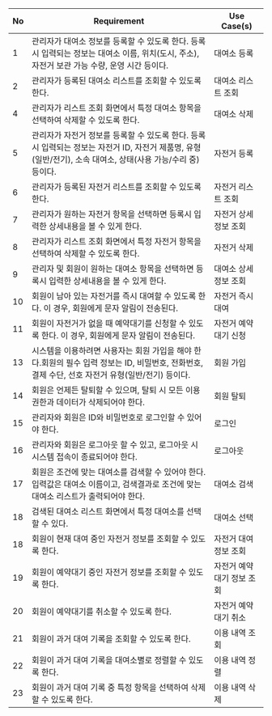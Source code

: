 | No  | Requirement                                                         | Use Case(s)                      |
|-----|---------------------------------------------------------------------|----------------------------------|
| 1   | 관리자가 대여소 정보를 등록할 수 있도록 한다. 등록 시 입력되는 정보는 대여소 이름, 위치(도시, 주소), 자전거 보관 가능 수량, 운영 시간 등이다.                        | 대여소 등록                      |
| 2   | 관리자가 등록된 대여소 리스트를 조회할 수 있도록 한다.                | 대여소 리스트 조회               |
| 4   | 관리자가 리스트 조회 화면에서 특정 대여소 항목을 선택하여 삭제할 수 있도록 한다.     | 대여소 삭제                      |
| 5   | 관리자가 자전거 정보를 등록할 수 있도록 한다. 등록 시 입력되는 정보는 자전거 ID, 자전거 제품명, 유형(일반/전기), 소속 대여소, 상태(사용 가능/수리 중) 등이다.                        | 자전거 등록                      |
| 6   | 관리자가 등록된 자전거 리스트를 조회할 수 있도록 한다.                | 자전거 리스트 조회               |
| 7   | 관리자가 원하는 자전거 항목을 선택하면 등록시 입력한 상세내용을 볼 수 있게 한다. | 자전거 상세정보 조회             |
| 8   | 관리자가 리스트 조회 화면에서 특정 자전거 항목을 선택하여 삭제할 수 있도록 한다.     | 자전거 삭제                      |
| 9   | 관리자 및 회원이 원하는 대여소 항목을 선택하면 등록시 입력한 상세내용을 볼 수 있게 한다.                    | 대여소 상세정보 조회             |
| 10   | 회원이 남아 있는 자전거를 즉시 대여할 수 있도록 한다. 이 경우, 회원에게 문자 알림이 전송된다.                 | 자전거 즉시 대여                 |
| 11   | 회원이 자전거가 없을 때 예약대기를 신청할 수 있도록 한다. 이 경우, 회원에게 문자 알림이 전송된다.             | 자전거 예약대기 신청             |
| 13   | 시스템을 이용하려면 사용자는 회원 가입을 해야 한다.회원의 필수 입력 정보는 ID, 비밀번호, 전화번호, 결제 수단, 선호 자전거 유형(일반/전기) 등이다. | 회원 가입 |
| 14  | 회원은 언제든 탈퇴할 수 있으며, 탈퇴 시 모든 이용 권한과 데이터가 삭제되어야 한다. | 회원 탈퇴 |
| 15  | 관리자와 회원은 ID와 비밀번호로 로그인할 수 있어야 한다.          | 로그인 |
| 16  | 관리자와 회원은 로그아웃 할 수 있고, 로그아웃 시 시스템 접속이 종료되어야 한다.    | 로그아웃 |
|  17 | 회원은 조건에 맞는 대여소를 검색할 수 있어야 한다. 입력값은 대여소 이름이고, 검색결과로 조건에 맞는 대여소 리스트가 출력되어야 한다. | 대여소 검색 |
|18 | 검색된 대여소 리스트 화면에서 특정 대여소를 선택할 수 있다. |대여소 선택|
| 18  | 회원이 현재 대여 중인 자전거 정보를 조회할 수 있도록 한다.             | 자전거 대여 정보 조회            |
| 19  | 회원이 예약대기 중인 자전거 정보를 조회할 수 있도록 한다.             | 자전거 예약대기 정보 조회        |
| 20  | 회원이 예약대기를 취소할 수 있도록 한다.                           | 자전거 예약대기 취소             |
| 21  | 회원이 과거 대여 기록을 조회할 수 있도록 한다.                      | 이용 내역 조회                   |
| 22  | 회원이 과거 대여 기록을 대여소별로 정렬할 수 있도록 한다.             | 이용 내역 정렬               |
| 23  | 회원이 과거 대여 기록 중 특정 항목을 선택하여 삭제할 수 있도록 한다.  | 이용 내역 삭제                   |
